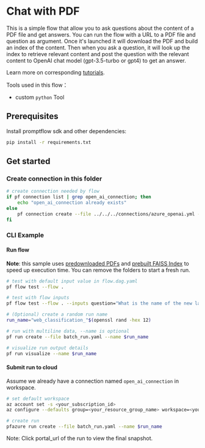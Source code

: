 # Chat with PDF

This is a simple flow that allow you to ask questions about the content of a PDF file and get answers.
You can run the flow with a URL to a PDF file and question as argument.
Once it's launched it will download the PDF and build an index of the content. 
Then when you ask a question, it will look up the index to retrieve relevant content and post the question with the relevant content to OpenAI chat model (gpt-3.5-turbo or gpt4) to get an answer.

Learn more on corresponding [tutorials](../../../tutorials/e2e-development/chat-with-pdf.md).

Tools used in this flow：
- custom `python` Tool

## Prerequisites

Install promptflow sdk and other dependencies:
```bash
pip install -r requirements.txt
```

## Get started
### Create connection in this folder

```bash
# create connection needed by flow
if pf connection list | grep open_ai_connection; then
    echo "open_ai_connection already exists"
else
    pf connection create --file ../../../connections/azure_openai.yml --name open_ai_connection --set api_key=<your_api_key> api_base=<your_api_base>
fi
```

### CLI Example

#### Run flow

**Note**: this sample uses [predownloaded PDFs](./chat_with_pdf/.pdfs/) and [prebuilt FAISS Index](./chat_with_pdf/.index/) to speed up execution time.
You can remove the folders to start a fresh run.

```bash
# test with default input value in flow.dag.yaml
pf flow test --flow .

# test with flow inputs
pf flow test --flow . --inputs question="What is the name of the new language representation model introduced in the document?" pdf_url="https://arxiv.org/pdf/1810.04805.pdf"

# (Optional) create a random run name
run_name="web_classification_"$(openssl rand -hex 12)

# run with multiline data, --name is optional
pf run create --file batch_run.yaml --name $run_name

# visualize run output details
pf run visualize --name $run_name
```

#### Submit run to cloud

Assume we already have a connection named `open_ai_connection` in workspace.

```bash
# set default workspace
az account set -s <your_subscription_id>
az configure --defaults group=<your_resource_group_name> workspace=<your_workspace_name>
```

``` bash
# create run
pfazure run create --file batch_run.yaml --name $run_name
```

Note: Click portal_url of the run to view the final snapshot.

